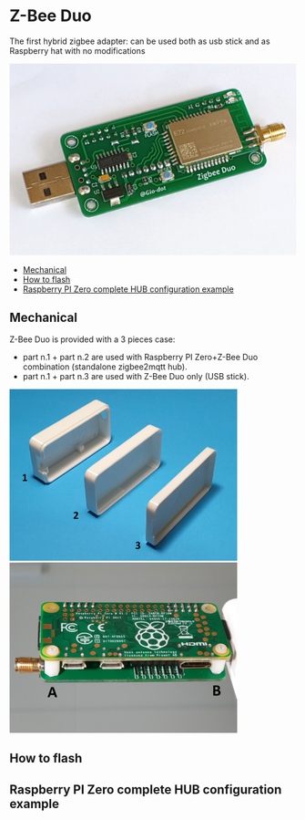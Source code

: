 # Z-Bee Duo
The first hybrid zigbee adapter: can be used both as usb stick and as Raspberry hat with no modifications

<img src="https://github.com/Gio-dot/Z-Bee-Duo/blob/main/images/20210319_115743.jpg?raw=true" width="800">


- [Mechanical](#mechanical)
- [How to flash](#how-to-flash)
- [Raspberry PI Zero complete HUB configuration example](#raspberry-pi-zero-complete-hub-configuration-example)


## Mechanical

Z-Bee Duo is provided with a 3 pieces case:
- part n.1 + part n.2 are used with Raspberry PI Zero+Z-Bee Duo combination (standalone zigbee2mqtt hub).
- part n.1 + part n.3 are used with Z-Bee Duo only (USB stick).

<p float="left">
  <img src="https://github.com/Gio-dot/Z-Bee-Duo/blob/main/images/20210321_205527.jpg?raw=true" width="400" /> 
  <img src="https://github.com/Gio-dot/Z-Bee-Duo/blob/main/images/20210321_203024.jpg" width="400" />
</p>

## How to flash

## Raspberry PI Zero complete HUB configuration example
